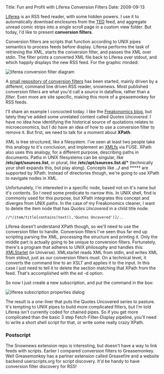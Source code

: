 Title: Fun and Profit with Liferea Conversion Filters
Date: 2009-09-13

[Liferea][1] is an RSS feed reader, with some hidden powers. I use it to
automatically download enclosures from the [TED][2] feed, and aggregate unread
comic strips into a single scroll page in a custom view folder. But today, I'd
like to present **conversion filters**.

Conversion filters are scripts that function according to UNIX pipes semantics
to process feeds before display. Liferea performs the task of retrieving the
XML, starts the conversion filter, and passes the XML over stdin. The filter
prints a converted XML file back to Liferea over stdout, and which happily
displays the new RSS feed. For the graphic minded:

![liferea conversion filter diagram][3]

A [small repository of conversion filters][4] has been started, mainly driven
by a different, command line driven RSS reader, snownews. Most published
conversion filters are what you'd call a _source_ in dataflow, rather than a
_filter_. Even more are site specific, making this more of a greasemonkey for
RSS feeds.

I'll share an example I concocted today. I like the [Freakonomics blog][5],
but lately they've added some unrelated content called _Quotes Uncovered_. I
have no idea how identifying the historical source of quotations relates to
microeconomics, but I do have an idea of how to use a conversion filter to
remove it. But first, we need to talk for a moment about **XPath**.

XML is tree structured, like a filesystem. I've seen at least two people take
this analogy to it's conclusion, and implement an [XMLfs][6] via FUSE. XPath
also uses this analogy, for a different purpose, describing paths in
documents. Paths in UNIX filesystems can be singular, like
**/etc/apt/sources.list**, or plural, like **/etc/apt/sources.list.d/***
(technically your shell expands this, but play along). Concepts like **../**
and ***** are supported by XPath. Instead of directories though, we're going
to use XPath to navigate nodes in XML.

Unfortunately, I'm interested in a specific node, based not on it's name but
it's contents. So I need some predicate to narrow this. In UNIX shell, find is
commonly used for this purpose, but XPath integrates this concept and diverges
from UNIX paths. In the case of my Freakonomics cleaner, I want to delete the
item node that has _Quotes Uncovered_ in a child title node:

`//*/item/title[contains(text(),'Quotes Uncovered')]/..`

Liferea doesn't understand XPath though, so we'll need to use the conversion
filter to handle. Conversion filters I've seen thus far end up scripting
parsing the XML, processing the structure and printing it. Only the middle
part is actually going to be unique to conversion filters. Fortunately,
there's a program that adheres to UNIX philosophy and handles this:
[XMLStarlet][7] (in Universe). XMLstarlet reads XML from stdin, and writes XML
from stdout, just as our conversion filters must. On a technical level, it
converts the command line to an XSLT and applies it to the input. In this case
I just need to tell it to delete the section matching that XPath from the
feed. That's accomplished with the ed -d option.

So now I just create a new subscription, and put the command in the box:

![liferea subscription properties dialog][8]

The result is a one-liner that puts the Quotes Uncovered series to pasture.
It's tempting to UNIX pipes to build more complicated filters, but I'm told
Liferea isn't currently coded for chained pipes. So if you get more
complicated than the basic 3 step Fetch-Filter-Display pipeline, you'll need
to write a short shell script for that, or write some really crazy XPath.

### Postscript

The Snownews extension repo is interesting, but doesn't have a way to link
feeds with scripts. Earlier I compared conversion filters to Greasemonkey.
Well Greasemonkey has a partner extension called Greasefire and a website
backend userscripts.org for script discovery. It'd be handy to have conversion
filter discovery for RSS!

   [1]: http://liferea.sourceforge.net/

   [2]: http://www.ted.com/

   [3]: //pwnguin.net/media/photologue/photos/conversionfilter.png

   [4]: http://kiza.kcore.de/software/snownews/snowscripts/extensions/

   [5]: http://freakonomics.blogs.nytimes.com/

   [6]: http://github.com/halhen/xmlfs/tree/master

   [7]: http://xmlstar.sourceforge.net/

   [8]: //pwnguin.net/media/photologue/photos/Liferea-Subscription.png

